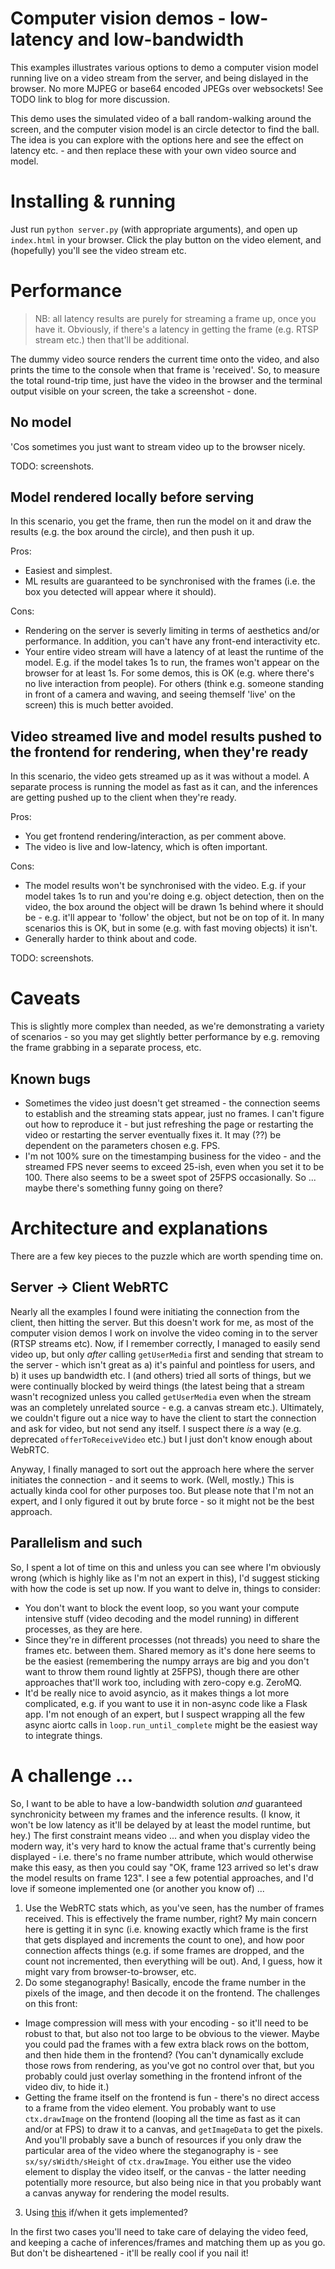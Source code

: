 # Computer vision demos - low-latency and low-bandwidth

This examples illustrates various options to demo a computer vision model running live on a video stream from the server, and being dislayed in the browser. No more MJPEG or base64 encoded JPEGs over websockets! See TODO link to blog for more discussion.

This demo uses the simulated video of a ball random-walking around the screen, and the computer vision model is an circle detector to find the ball. The idea is you can explore with the options here and see the effect on latency etc. - and then replace these with your own video source and model.

# Installing & running

Just run `python server.py` (with appropriate arguments), and open up `index.html` in your browser. Click the play button on the video element, and (hopefully) you'll see the video stream etc.

# Performance

> NB: all latency results are purely for streaming a frame up, once you have it. Obviously, if there's a latency in getting the frame (e.g. RTSP stream etc.) then that'll be additional.

The dummy video source renders the current time onto the video, and also prints the time to the console when that frame is 'received'. So, to measure the total round-trip time, just have the video in the browser and the terminal output visible on your screen, the take a screenshot - done.

## No model

'Cos sometimes you just want to stream video up to the browser nicely.

TODO: screenshots.

## Model rendered locally before serving

In this scenario, you get the frame, then run the model on it and draw the results (e.g. the box around the circle), and then push it up. 

Pros:

- Easiest and simplest.
- ML results are guaranteed to be synchronised with the frames (i.e. the box you detected will appear where it should).

Cons:

- Rendering on the server is severly limiting in terms of aesthetics and/or performance. In addition, you can't have any front-end interactivity etc.
- Your entire video stream will have a latency of at least the runtime of the model. E.g. if the model takes 1s to run, the frames won't appear on the browser for at least 1s. For some demos, this is OK (e.g. where there's no live interaction from people). For others (think e.g. someone standing in front of a camera and waving, and seeing themself 'live' on the screen) this is much better avoided.

## Video streamed live and model results pushed to the frontend for rendering, when they're ready

In this scenario, the video gets streamed up as it was without a model. A separate process is running the model as fast as it can, and the inferences are getting pushed up to the client when they're ready.

Pros:

- You get frontend rendering/interaction, as per comment above.
- The video is live and low-latency, which is often important.

Cons:
- The model results won't be synchronised with the video. E.g. if your model takes 1s to run and you're doing e.g. object detection, then on the video, the box around the object will be drawn 1s behind where it should be - e.g. it'll appear to 'follow' the object, but not be on top of it. In many scenarios this is OK, but in some (e.g. with fast moving objects) it isn't.
- Generally harder to think about and code.

TODO: screenshots.


# Caveats

This is slightly more complex than needed, as we're demonstrating a variety of scenarios - so you may get slightly better performance by e.g. removing the frame grabbing in a separate process, etc.

## Known bugs

- Sometimes the video just doesn't get streamed - the connection seems to establish and the streaming stats appear, just no frames. I can't figure out how to reproduce it - but just refreshing the page or restarting the video or restarting the server eventually fixes it. It may (??) be dependent on the parameters chosen e.g. FPS.
- I'm not 100% sure on the timestamping business for the video - and the streamed FPS never seems to exceed 25-ish, even when you set it to be 100. There also seems to be a sweet spot of 25FPS occasionally. So ... maybe there's something funny going on there?

# Architecture and explanations

There are a few key pieces to the puzzle which are worth spending time on.

## Server -> Client WebRTC

Nearly all the examples I found were initiating the connection from the client, then hitting the server. But this doesn't work for me, as most of the computer vision demos I work on involve the video coming in to the server (RTSP streams etc). Now, if I remember correctly, I managed to easily send video up, but only *after* calling `getUserMedia` first and sending that stream to the server - which isn't great as a) it's painful and pointless for users, and b) it uses up bandwidth etc. I (and others) tried all sorts of things, but we were continually blocked by weird things (the latest being that a stream wasn't recognized unless you called `getUserMedia` even when the stream was an completely unrelated source - e.g. a canvas stream etc.). Ultimately, we couldn't figure out a nice way to have the client to start the connection and ask for video, but not send any itself. I suspect there *is* a way (e.g. deprecated `offerToReceiveVideo` etc.) but I just don't know enough about WebRTC.

Anyway, I finally managed to sort out the approach here where the server initiates the connection - and it seems to work. (Well, mostly.) This is actually kinda cool for other purposes too. But please note that I'm not an expert, and I only figured it out by brute force - so it might not be the best approach.

## Parallelism and such

So, I spent a lot of time on this and unless you can see where I'm obviously wrong (which is highly like as I'm not an expert in this), I'd suggest sticking with how the code is set up now. If you want to delve in, things to consider:

- You don't want to block the event loop, so you want your compute intensive stuff (video decoding and the model running) in different processes, as they are here.
- Since they're in different processes (not threads) you need to share the frames etc. between them. Shared memory as it's done here seems to be the easiest (remembering the numpy arrays are big and you don't want to throw them round lightly at 25FPS), though there are other approaches that'll work too, including with zero-copy e.g. ZeroMQ.
- It'd be really nice to avoid asyncio, as it makes things a lot more complicated, e.g. if you want to use it in non-async code like a Flask app. I'm not enough of an expert, but I suspect wrapping all the few async aiortc calls in `loop.run_until_complete` might be the easiest way to integrate things.

# A challenge ...

So, I want to be able to have a low-bandwidth solution *and* guaranteed synchronicity between my frames and the inference results. (I know, it won't be low latency as it'll be delayed by at least the model runtime, but hey.) The first constraint means video ... and when you display video the modern way, it's very hard to know the actual frame that's currently being displayed - i.e. there's no frame number attribute, which would otherwise make this easy, as then you could say "OK, frame 123 arrived so let's draw the model results on frame 123". I see a few potential approaches, and I'd love if someone implemented one (or another you know of) ...

1. Use the WebRTC stats which, as you've seen, has the number of frames received. This is effectively the frame number, right? My main concern here is getting it in sync (i.e. knowing exactly which frame is the first that gets displayed and increments the count to one), and how poor connection affects things (e.g. if some frames are dropped, and the count not incremented, then everything will be out). And, I guess, how it might vary from browser-to-browser, etc.
2. Do some steganography! Basically, encode the frame number in the pixels of the image, and then decode it on the frontend. The challenges on this front:
  - Image compression will mess with your encoding - so it'll need to be robust to that, but also not too large to be obvious to the viewer. Maybe you could pad the frames with a few extra black rows on the bottom, and then hide them in the frontend? (You can't dynamically exclude those rows from rendering, as you've got no control over that, but you probably could just overlay something in the frontend infront of the video div, to hide it.)
  - Getting the frame itself on the frontend is fun - there's no direct access to a frame from the video element. You probably want to use `ctx.drawImage` on the frontend (looping all the time as fast as it can and/or at FPS) to draw it to a canvas, and `getImageData` to get the pixels. And you'll probably save a bunch of resources if you only draw the particular area of the video where the steganography is - see `sx/sy/sWidth/sHeight` of `ctx.drawImage`. You either use the video element to display the video itself, or the canvas - the latter needing potentially more resource, but also being nice in that you probably want a canvas anyway for rendering the model results.
3. Using [this](https://github.com/w3c/webrtc-insertable-streams/blob/master/explainer.md) if/when it gets implemented?

In the first two cases you'll need to take care of delaying the video feed, and keeping a cache of inferences/frames and matching them up as you go. But don't be disheartened - it'll be really cool if you nail it!